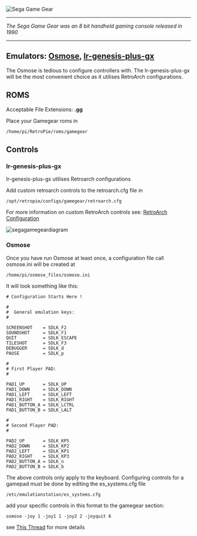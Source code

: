 ![Sega Game Gear](http://upload.wikimedia.org/wikipedia/commons/b/b8/Game_Gear_logo_Sega.png)
***
_The Sega Game Gear was an 8 bit handheld gaming console released in 1990_

***
## Emulators: [Osmose](https://github.com/RetroPie/osmose-rpi), [lr-genesis-plus-gx](https://github.com/libretro/Genesis-Plus-GX)
The Osmose is tedious to configure controllers with. The lr-genesis-plus-gx will be the most convenient choice as it utilises RetroArch configurations.
## ROMS
Acceptable File Extensions: **.gg**

Place your Gamegear roms in
```
/home/pi/RetroPie/roms/gamegear
```
## Controls

### lr-genesis-plus-gx

lr-genesis-plus-gx utilises Retroarch configurations

Add custom retroarch controls to the retroarch.cfg file in
```shell
/opt/retropie/configs/gamegear/retroarch.cfg
```
For more information on custom RetroArch controls see: [RetroArch Configuration](https://github.com/petrockblog/RetroPie-Setup/wiki/RetroArch-Configuration)

![segagamegeardiagram](https://cloud.githubusercontent.com/assets/10035308/8245009/b4c87e72-15e5-11e5-8ee5-691daa4d1dd5.png)

### Osmose
Once you have run Osmose at least once, a configuration file call osmose.ini will be created at
```
/home/pi/osmose_files/osmose.ini
```
It will look something like this:
```shell
# Configuration Starts Here !

#
#  General emulation keys:
#

SCREENSHOT    = SDLK_F2
SOUNDSHOT     = SDLK_F1
QUIT          = SDLK_ESCAPE
TILESHOT      = SDLK_F3
DEBUGGER      = SDLK_d
PAUSE         = SDLK_p

#
# First Player PAD:
#

PAD1_UP       = SDLK_UP
PAD1_DOWN     = SDLK_DOWN
PAD1_LEFT     = SDLK_LEFT
PAD1_RIGHT    = SDLK_RIGHT
PAD1_BUTTON_A = SDLK_LCTRL
PAD1_BUTTON_B = SDLK_LALT

#
# Second Player PAD:
#

PAD2_UP       = SDLK_KP5
PAD2_DOWN     = SDLK_KP2
PAD2_LEFT     = SDLK_KP1
PAD2_RIGHT    = SDLK_KP3
PAD2_BUTTON_A = SDLK_n
PAD2_BUTTON_B = SDLK_b
```

The above controls only apply to the keyboard. Configuring controls for a gamepad must be done by editing the es_systems.cfg file
```
/etc/emulationstation/es_systems.cfg
```
add your specific controls in this format to the gamegear section:
```
osmose -joy 1 -joy1 1 -joy2 2 -joyquit 6
```
see [This Thread](http://www.raspberrypi.org/forums/viewtopic.php?f=78&t=23550) for more details